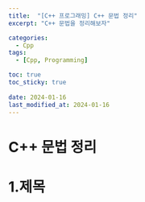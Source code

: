```yaml
---
title:  "[C++ 프로그래밍] C++ 문법 정리"
excerpt: "C++ 문법을 정리해보자"

categories:
  - Cpp
tags:
  - [Cpp, Programming]

toc: true
toc_sticky: true
 
date: 2024-01-16
last_modified_at: 2024-01-16
---
```



# C++ 문법 정리

1.제목
=============